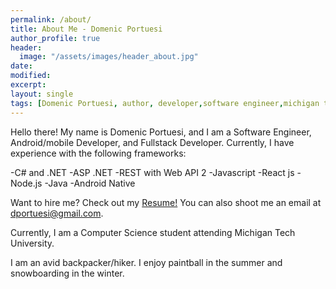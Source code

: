 ```yaml
---
permalink: /about/
title: About Me - Domenic Portuesi
author_profile: true
header:
  image: "/assets/images/header_about.jpg"
date:
modified:
excerpt:
layout: single
tags: [Domenic Portuesi, author, developer,software engineer,michigan tech, computer science]
---
```


Hello there!
My name is Domenic Portuesi, and I am a Software Engineer, Android/mobile Developer, and Fullstack Developer. Currently, I have experience with the following frameworks:

-C# and .NET 
-ASP .NET 
-REST with Web API 2
-Javascript
-React js
-Node.js
-Java
-Android Native

Want to hire me? Check out my [Resume!](https://drive.google.com/file/d/1rzwqXF4DggwHhCBnyyes-1DM2-GSz_lq/view?usp=sharing) You can also shoot me an email at dportuesi@gmail.com.

Currently, I am a Computer Science student attending Michigan Tech University.

I am an avid backpacker/hiker. I enjoy paintball in the summer and snowboarding in the winter.

